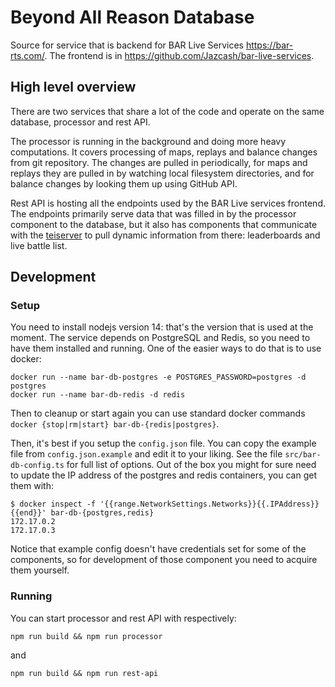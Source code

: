 # Beyond All Reason Database

Source for service that is backend for BAR Live Services https://bar-rts.com/.
The frontend is in https://github.com/Jazcash/bar-live-services.

High level overview
-------------------

There are two services that share a lot of the code and operate on the same
database, processor and rest API.

The processor is running in the background and doing more heavy computations.
It covers processing of maps, replays and balance changes from git repository.
The changes are pulled in periodically, for maps and replays they are pulled
in by watching local filesystem directories, and for balance changes by
looking them up using GitHub API.

Rest API is hosting all the endpoints used by the BAR Live services frontend.
The endpoints primarily serve data that was filled in by the processor
component to the database, but it also has components that communicate with the
[teiserver](https://github.com/beyond-all-reason/teiserver/) to pull dynamic
information from there: leaderboards and live battle list.

Development
-----------

### Setup

You need to install nodejs version 14: that's the version that is used at the
moment. The service depends on PostgreSQL and Redis, so you need to have them
installed and running. One of the easier ways to do that is to use docker:

```
docker run --name bar-db-postgres -e POSTGRES_PASSWORD=postgres -d postgres
docker run --name bar-db-redis -d redis
```

Then to cleanup or start again you can use standard docker commands `docker
{stop|rm|start} bar-db-{redis|postgres}`.

Then, it's best if you setup the `config.json` file. You can copy the example
file from `config.json.example` and edit it to your liking. See the file
`src/bar-db-config.ts` for full list of options. Out of the box you might for
sure need to update the IP address of the postgres and redis containers, you
can get them with:

```
$ docker inspect -f '{{range.NetworkSettings.Networks}}{{.IPAddress}}{{end}}' bar-db-{postgres,redis}
172.17.0.2
172.17.0.3
```

Notice that example config doesn't have credentials set for some of the
components, so for development of those component you need to acquire them
yourself.

### Running

You can start processor and rest API with respectively:

```
npm run build && npm run processor
```

and 

```
npm run build && npm run rest-api
```
